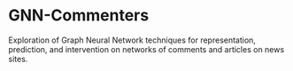 # GNN-Commenters
Exploration of Graph Neural Network techniques for representation, prediction, and intervention on networks of comments and articles on news sites.
